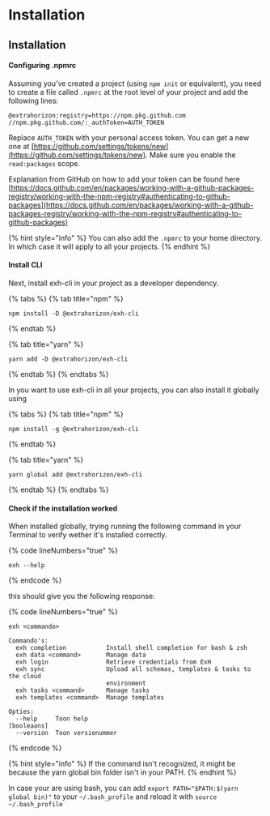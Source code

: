 # Installation

## Installation <a href="#installation" id="installation"></a>

#### Configuring .npmrc

Assuming you've created a project (using `npm init` or equivalent), you need to create a file called `.npmrc` at the root level of your project and add the following lines:

```
@extrahorizon:registry=https://npm.pkg.github.com
//npm.pkg.github.com/:_authToken=AUTH_TOKEN
```

Replace `AUTH_TOKEN` with your personal access token. You can get a new one at [https://github.com/settings/tokens/new](https://github.com/settings/tokens/new). Make sure you enable the `read:packages` scope.

Explanation from GitHub on how to add your token can be found here [https://docs.github.com/en/packages/working-with-a-github-packages-registry/working-with-the-npm-registry#authenticating-to-github-packages](https://docs.github.com/en/packages/working-with-a-github-packages-registry/working-with-the-npm-registry#authenticating-to-github-packages)

{% hint style="info" %}
You can also add the `.npmrc` to your home directory. In which case it will apply to all your projects.
{% endhint %}

#### Install CLI

Next, install exh-cli in your project as a developer dependency.

{% tabs %}
{% tab title="npm" %}
```
npm install -D @extrahorizon/exh-cli
```
{% endtab %}

{% tab title="yarn" %}
```
yarn add -D @extrahorizon/exh-cli
```
{% endtab %}
{% endtabs %}

In you want to use exh-cli in all your projects, you can also install it globally using

{% tabs %}
{% tab title="npm" %}
```
npm install -g @extrahorizon/exh-cli
```
{% endtab %}

{% tab title="yarn" %}
```
yarn global add @extrahorizon/exh-cli
```
{% endtab %}
{% endtabs %}

#### Check if the installation worked

When installed globally, trying running the following command in your Terminal to verify wether it's installed correctly.

{% code lineNumbers="true" %}
```
exh --help 
```
{% endcode %}

this should give you the following response:

{% code lineNumbers="true" %}
```
exh <commando>

Commando's:
  exh completion           Install shell completion for bash & zsh
  exh data <command>       Manage data
  exh login                Retrieve credentials from ExH
  exh sync                 Upload all schemas, templates & tasks to the cloud
                           environment
  exh tasks <command>      Manage tasks
  exh templates <command>  Manage templates

Opties:
  --help     Toon help                                               [booleaans]
  --version  Toon versienummer 
```
{% endcode %}

{% hint style="info" %}
If the command isn't recognized, it might be because the yarn global bin folder isn't in your PATH.
{% endhint %}

In case your are using bash, you can add `export PATH="$PATH:$(yarn global bin)"` to your `~/.bash_profile` and reload it with `source ~/.bash_profile`&#x20;
